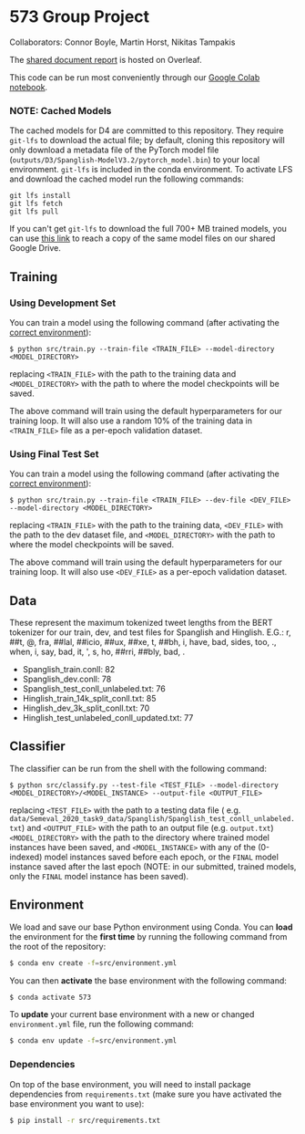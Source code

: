 # 573 Group Project
Collaborators: Connor Boyle, Martin Horst, Nikitas Tampakis

The [shared document report](https://www.overleaf.com/project/60666a8f489d2af234461f37) is hosted on Overleaf.

This code can be run most conveniently through our [Google Colab notebook](https://colab.research.google.com/drive/1Eg4e6SH6St-yCNQBHFqSjk5rKdCs841o?usp=sharing).

### NOTE: Cached Models

The cached models for D4 are committed to this repository. They require `git-lfs` to download the actual file; by
default, cloning this repository will only download a metadata file of the PyTorch model
file (`outputs/D3/Spanglish-ModelV3.2/pytorch_model.bin`) to your local environment. `git-lfs` is included
in the conda environment. To activate LFS and download the cached model run the following commands:
```
git lfs install
git lfs fetch
git lfs pull
```

If you can't get `git-lfs` to
download the full 700+ MB trained models, you can
use [this link](https://drive.google.com/drive/folders/1YQD_TNBHXNCf4sZT--a5eN3QG0lLOjql?usp=sharing) to reach a copy of
the same model files on our shared Google Drive.

## Training

### Using Development Set

You can train a model using the following command (after activating the [correct environment](#environment)):

```shell
$ python src/train.py --train-file <TRAIN_FILE> --model-directory <MODEL_DIRECTORY>
```

replacing `<TRAIN_FILE>` with the path to the training data and `<MODEL_DIRECTORY>` with the path to where the model
checkpoints will be saved.

The above command will train using the default hyperparameters for our training loop. It will also use a random 10% of
the training data in `<TRAIN_FILE>` file as a per-epoch validation dataset.

### Using Final Test Set

You can train a model using the following command (after activating the [correct environment](#environment)):

```shell
$ python src/train.py --train-file <TRAIN_FILE> --dev-file <DEV_FILE> --model-directory <MODEL_DIRECTORY>
```

replacing `<TRAIN_FILE>` with the path to the training data, `<DEV_FILE>` with the path to the dev dataset file, and
`<MODEL_DIRECTORY>` with the path to where the model checkpoints will be saved.

The above command will train using the default hyperparameters for our training loop. It will also use `<DEV_FILE>` as a
per-epoch validation dataset.

## Data

These represent the maximum tokenized tweet lengths from the BERT tokenizer
for our train, dev, and test files for Spanglish and Hinglish.
E.G.: r, ##t, @, fra, ##lal, ##icio, ##ux, ##xe, t, ##bh, i, have, bad, sides, too, ., when, i, say, bad, it, ', s, ho, ##rri, ##bly, bad, .

- Spanglish_train.conll: 82
- Spanglish_dev.conll: 78
- Spanglish_test_conll_unlabeled.txt: 76
- Hinglish_train_14k_split_conll.txt: 85
- Hinglish_dev_3k_split_conll.txt: 70
- Hinglish_test_unlabeled_conll_updated.txt: 77

## Classifier

The classifier can be run from the shell with the following command:

```shell
$ python src/classify.py --test-file <TEST_FILE> --model-directory <MODEL_DIRECTORY>/<MODEL_INSTANCE> --output-file <OUTPUT_FILE>
```

replacing `<TEST_FILE>` with the path to a testing data file (
e.g. `data/Semeval_2020_task9_data/Spanglish/Spanglish_test_conll_unlabeled.txt`)
and `<OUTPUT_FILE>` with the path to an output file (e.g. `output.txt`)
`<MODEL_DIRECTORY>` with the path to the directory where trained model instances have been saved, and `<MODEL_INSTANCE>`
with any of the (0-indexed) model instances saved before each epoch, or the `FINAL` model instance saved after the last
epoch (NOTE: in our submitted, trained models, only the `FINAL` model instance has been saved).

## Environment

We load and save our base Python environment using Conda. You can **load** the environment for the **first time** by
running the following command from the root of the repository:

```bash
$ conda env create -f=src/environment.yml
```

You can then **activate** the base environment with the following command:

```bash
$ conda activate 573
```

To **update** your current base environment with a new or changed `environment.yml`
file, run the following command:

```bash
$ conda env update -f=src/environment.yml
```

### Dependencies

On top of the base environment, you will need to install package dependencies from `requirements.txt`
(make sure you have activated the base environment you want to use):

```bash
$ pip install -r src/requirements.txt
```
